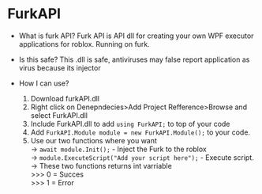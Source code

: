 # FurkAPI
- What is furk API?
 Furk API is API dll for creating your own WPF executor applications for roblox. Running on furk.

- Is this safe?
  This .dll is safe, antiviruses may false report application as virus because its injector

- How I can use?
  1. Download furkAPI.dll
  2. Right click on Denepndecies>Add Project Refference>Browse and select FurkAPI.dll
  3. Include FurkAPI.dll to add `using FurkAPI;` to top of your code
  4. Add `FurkAPI.Module module = new FurkAPI.Module();` to your code.
  5. Use our two functions where you want
    <br /> -> `await module.Init();` - Inject the Furk to the roblox
    <br /> -> `module.ExecuteScript("Add your script here");` - Execute script.
    <br /> -> These two functions returns int varriable
    <br />    >>> 0 = Succes
    <br />    >>> 1 = Error

  
